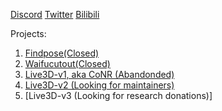 [Discord](https://discord.gg/Md3cykbn36)
[Twitter](https://twitter.com/transpchan)
[Bilibili](https://space.bilibili.com/6418569)

Projects:
1. [Findpose(Closed)](https://transpchan.github.io/findpose/)
2. [Waifucutout(Closed)](https://github.com/transpchan/waifucutout)
3. [Live3D-v1, aka CoNR (Abandonded)](https://transpchan.github.io/live3d/)
4. [Live3D-v2 (Looking for maintainers)](https://github.com/transpchan/Live3D-v2)
5. [Live3D-v3 (Looking for research donations)]

